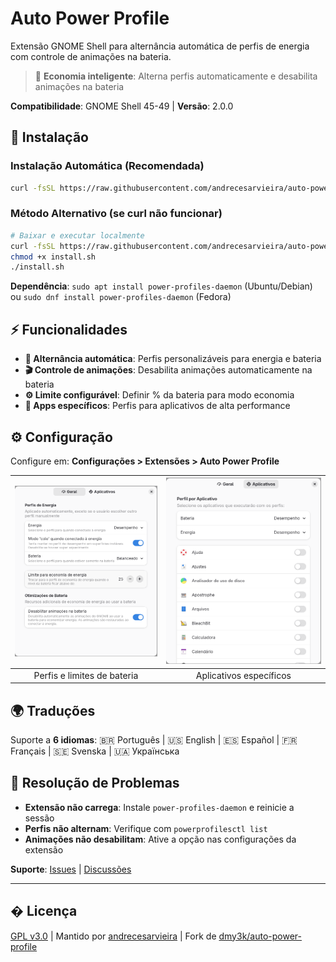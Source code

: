 # Auto Power Profile

Extensão GNOME Shell para alternância automática de perfis de energia com controle de animações na bateria.

> 🔋 **Economia inteligente**: Alterna perfis automaticamente e desabilita animações na bateria

**Compatibilidade**: GNOME Shell 45-49 | **Versão**: 2.0.0

## 🚀 Instalação

### Instalação Automática (Recomendada)

```bash
curl -fsSL https://raw.githubusercontent.com/andrecesarvieira/auto-power-profile/main/install.sh | bash
```

### Método Alternativo (se curl não funcionar)

```bash
# Baixar e executar localmente
curl -fsSL https://raw.githubusercontent.com/andrecesarvieira/auto-power-profile/main/install.sh -o install.sh
chmod +x install.sh
./install.sh
```

**Dependência**: `sudo apt install power-profiles-daemon` (Ubuntu/Debian) ou `sudo dnf install power-profiles-daemon` (Fedora)

## ⚡ Funcionalidades

- **🔄 Alternância automática**: Perfis personalizáveis para energia e bateria
- **🎬 Controle de animações**: Desabilita animações automaticamente na bateria
- **⚙️ Limite configurável**: Definir % da bateria para modo economia
- **🎯 Apps específicos**: Perfis para aplicativos de alta performance

## ⚙️ Configuração

Configure em: **Configurações > Extensões > Auto Power Profile**

| ![Configurações Gerais](images/pic01.png) | ![Apps Performance](images/pic02.png) |
|:--:|:--:|
| Perfis e limites de bateria | Aplicativos específicos |

## 🌍 Traduções

Suporte a **6 idiomas**: 🇧🇷 Português | 🇺🇸 English | 🇪🇸 Español | 🇫🇷 Français | 🇸🇪 Svenska | 🇺🇦 Українська

## 🔧 Resolução de Problemas

- **Extensão não carrega**: Instale `power-profiles-daemon` e reinicie a sessão
- **Perfis não alternam**: Verifique com `powerprofilesctl list`
- **Animações não desabilitam**: Ative a opção nas configurações da extensão

**Suporte**: [Issues](https://github.com/andrecesarvieira/auto-power-profile/issues) | [Discussões](https://github.com/andrecesarvieira/auto-power-profile/discussions)

---

## � Licença

[GPL v3.0](LICENSE) | Mantido por [andrecesarvieira](https://github.com/andrecesarvieira) | Fork de [dmy3k/auto-power-profile](https://github.com/dmy3k/auto-power-profile)
